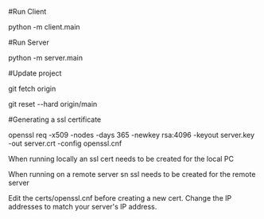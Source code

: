 #Run Client 

python -m client.main

#Run Server

python -m server.main

#Update project

git fetch origin

git reset --hard origin/main

#Generating a ssl certificate

openssl req -x509 -nodes -days 365 -newkey rsa:4096 -keyout server.key -out server.crt -config openssl.cnf

When running locally an ssl cert needs to be created for the local PC

When running on a remote server sn ssl needs to be created for the remote server

Edit the certs/openssl.cnf before creating a new cert. Change the IP addresses to match your server's IP address.

